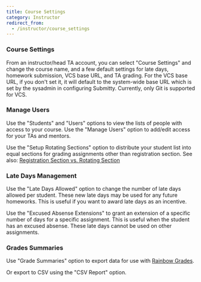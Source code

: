 ```yaml
---
title: Course Settings
category: Instructor
redirect_from:
  - /instructor/course_settings
---
```


### Course Settings

From an instructor/head TA account, you can select "Course Settings"
and change the course name, and a few default settings for late days,
homework submission, VCS base URL, and TA grading. For the VCS base
URL, if you don't set it, it will default to the system-wide base URL
which is set by the sysadmin in configuring Submitty. Currently, only
Git is supported for VCS.


### Manage Users

Use the "Students" and "Users" options to view the lists of people
with access to your course.  Use the "Manage Users" option to add/edit
access for your TAs and mentors.  

Use the "Setup Rotating Sections" option to distribute your student
list into equal sections for grading assignments other than
registration section.  See also:  [Registration Section vs. Rotating Section](create_edit_gradeable#grading-by-registration-section-or-rotating-section)


### Late Days Management

Use the "Late Days Allowed" option to change the number of late days
allowed per student.  These new late days may be used for any future
homeworks.  This is useful if you want to award late days as an
incentive.

Use the "Excused Absense Extensions" to grant an extension of a
specific number of days for a specific assignment.  This is useful
when the student has an excused absense.  These late days cannot be
used on other assignments.


### Grades Summaries

Use "Grade Summaries" option to export data for use with
[Rainbow Grades](rainbow_grades).

Or export to CSV using the "CSV Report" option.
